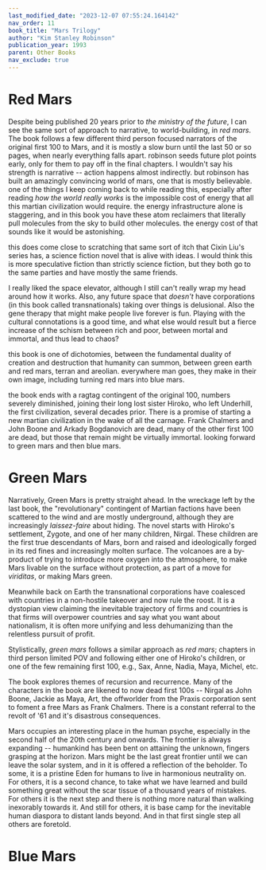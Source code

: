 ```yaml
---
last_modified_date: "2023-12-07 07:55:24.164142"
nav_order: 11
book_title: "Mars Trilogy"
author: "Kim Stanley Robinson"
publication_year: 1993
parent: Other Books
nav_exclude: true
---
```


# Red Mars
Despite being published 20 years prior to _the ministry of the future_, I can see the same sort of approach to narrative, to world-building, in _red mars_. The book follows a few different third person focused narrators of the original first 100 to Mars, and it is mostly a slow burn until the last 50 or so pages, when nearly everything falls apart. robinson seeds future plot points early, only for them to pay off in the final chapters. I wouldn't say his strength is narrative -- action happens almost indirectly. but robinson has built an amazingly convincing world of mars, one that is mostly believable. one of the things I keep coming back to while reading this, especially after reading _how the world really works_ is the impossible cost of energy that all this martian civilization would require. the energy infrastructure alone is staggering, and in this book you have these atom reclaimers that literally pull molecules from the sky to build other molecules. the energy cost of that sounds like it would be astonishing.

this does come close to scratching that same sort of itch that Cixin Liu's series has, a science fiction novel that is alive with ideas. I would think this is more speculative fiction than strictly science fiction, but they both go to the same parties and have mostly the same friends.

I really liked the space elevator, although I still can't really wrap my head around how it works. Also, any future space that _doesn't_ have corporations (in this book called transnationals) taking over things is delusional. Also the gene therapy that might make people live forever is fun. Playing with the cultural connotations is a good time, and what else would result but a fierce increase of the schism between rich and poor, between mortal and immortal, and thus lead to chaos?

this book is one of dichotomies, between the fundamental duality of creation and destruction that humanity can summon, between green earth and red mars, terran and areolian. everywhere man goes, they make in their own image, including turning red mars into blue mars.

the book ends with a ragtag contingent of the original 100, numbers severely diminished, joining their long lost sister Hiroko, who left Underhill, the first civilization, several decades prior. There is a promise of starting a new martian civilization in the wake of all the carnage. Frank Chalmers and John Boone and Arkady Bogdanovich are dead, many of the other first 100 are dead, but those that remain might be virtually immortal. looking forward to green mars and then blue mars.

# Green Mars
Narratively, Green Mars is pretty straight ahead. In the wreckage left by the last book, the "revolutionary" contingent of Martian factions have been scattered to the wind and are mostly underground, although they are increasingly _laissez-faire_ about hiding. The novel starts with Hiroko's settlement, Zygote, and one of her many children, Nirgal. These children are the first true descendants of Mars, born and raised and ideologically forged in its red fines and increasingly molten surface. The volcanoes are a by-product of trying to introduce more oxygen into the atmosphere, to make Mars livable on the surface without protection, as part of a move for _viriditas_, or making Mars green.

Meanwhile back on Earth the transnational corporations have coalesced with countries in a non-hostile takeover and now rule the roost. It is a dystopian view claiming the inevitable trajectory of firms and countries is that firms will overpower countries and say what you want about nationalism, it is often more unifying and less dehumanizing than the relentless pursuit of profit.

Stylistically, _green mars_ follows a similar approach as _red mars_; chapters in third person limited POV and following either one of Hiroko's children, or one of the few remaining first 100, e.g., Sax, Anne, Nadia, Maya, Michel, etc.

The book explores themes of recursion and recurrence. Many of the characters in the book are likened to now dead first 100s -- Nirgal as John Boone, Jackie as Maya, Art, the offworlder from the Praxis corporation sent to foment a free Mars as Frank Chalmers. There is a constant referral to the revolt of '61 and it's disastrous consequences.

Mars occupies an interesting place in the human psyche, especially in the second half of the 20th century and onwards. The frontier is always expanding -- humankind has been bent on attaining the unknown, fingers grasping at the horizon. Mars might be the last great frontier until we can leave the solar system, and in it is offered a reflection of the beholder. To some, it is a pristine Eden for humans to live in harmonious neutrality on. For others, it is a second chance, to take what we have learned and build something great without the scar tissue of a thousand years of mistakes. For others it is the next step and there is nothing more natural than walking inexorably towards it. And still for others, it is base camp for the inevitable human diaspora to distant lands beyond. And in that first single step all others are foretold.

# Blue Mars
